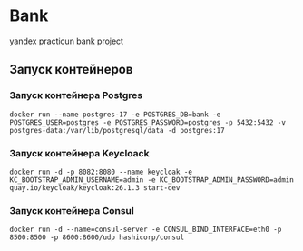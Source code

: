 # Bank

yandex practicun bank project

## Запуск контейнеров  
### Запуск контейнера Postgres  
```
docker run --name postgres-17 -e POSTGRES_DB=bank -e POSTGRES_USER=postgres -e POSTGRES_PASSWORD=postgres -p 5432:5432 -v postgres-data:/var/lib/postgresql/data -d postgres:17
```

### Запуск контейнера Keycloack

```
docker run -d -p 8082:8080 --name keycloak -e KC_BOOTSTRAP_ADMIN_USERNAME=admin -e KC_BOOTSTRAP_ADMIN_PASSWORD=admin quay.io/keycloak/keycloak:26.1.3 start-dev 
```

### Запуск контейнера Consul
```
docker run -d --name=consul-server -e CONSUL_BIND_INTERFACE=eth0 -p 8500:8500 -p 8600:8600/udp hashicorp/consul
```

